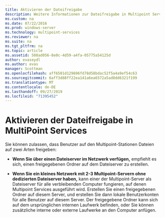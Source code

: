 ```yaml
---
title: Aktivieren der Dateifreigabe
description: Weitere Informationen zur Dateifreigabe in Multipoint Services
ms.custom: na
ms.date: 07/22/2016
ms.prod: windows-server
ms.technology: multipoint-services
ms.reviewer: na
ms.suite: na
ms.tgt_pltfrm: na
ms.topic: article
ms.assetid: 508ad056-8e0c-4d59-a4fa-05775a54125d
author: evaseydl
ms.author: evas
manager: Scottman
ms.openlocfilehash: aff6501d129696fd78d58bdac52f5a4a9ef54c63
ms.sourcegitcommit: 6aff3d88ff22ea141a6ea6572a5ad8dd6321f199
ms.translationtype: MT
ms.contentlocale: de-DE
ms.lasthandoff: 09/27/2019
ms.locfileid: "71395452"
---
```

# <a name="enable-file-sharing-in-multipoint-services"></a>Aktivieren der Dateifreigabe in MultiPoint Services
Sie können zulassen, dass Benutzer auf den Multipoint-Stationen Dateien auf zwei Arten freigeben:  
  
-   **Wenn Sie über einen Dateiserver im Netzwerk verfügen,** empfiehlt es sich, einen freigegebenen Ordner auf dem Dateiserver zu erstellen.  
  
-   **Wenn Sie ein kleines Netzwerk mit 2-3 Multipoint-Servern ohne dedizierten Dateiserver haben,** kann einer der Multipoint-Server als Dateiserver für alle verbleibenden Computer fungieren, auf denen Multipoint Services ausgeführt wird. Erstellen Sie einen freigegebenen Ordner auf diesem Server, und erstellen Sie dann lokale Benutzerkonten für alle Benutzer auf diesem Server. Der freigegebene Ordner kann sich auf dem ursprünglichen internen Laufwerk befinden, oder Sie können zusätzliche interne oder externe Laufwerke an den Computer anfügen.  
  
